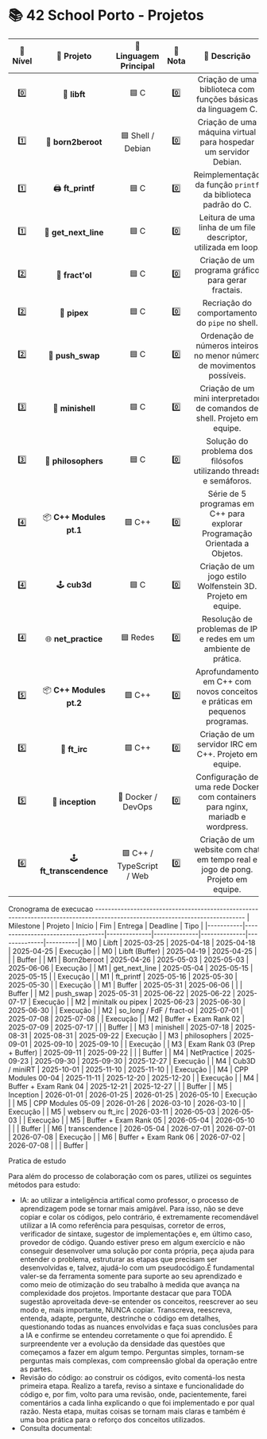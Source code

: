 # 📚 42 School Porto - Projetos

| 🚀 Nível | 📂 Projeto            | 📝 Linguagem Principal    | 🏅 Nota | 📖 Descrição                                                                 |
|:-------:|:---------------------:|:------------------------:|:------:|:---------------------------------------------------------------------------:|
| 0️⃣     | 🔧 **libft**           | 🟦 C                    | 0️⃣     | Criação de uma biblioteca com funções básicas da linguagem C.               |
| 1️⃣     | 🐧 **born2beroot**     | 🟦 Shell / Debian       | 0️⃣     | Criação de uma máquina virtual para hospedar um servidor Debian.            |
| 1️⃣     | 🖨️ **ft_printf**       | 🟦 C                    | 0️⃣     | Reimplementação da função `printf` da biblioteca padrão do C.               |
| 1️⃣     | 📜 **get_next_line**   | 🟦 C                    | 0️⃣     | Leitura de uma linha de um file descriptor, utilizada em loop.              |
| 2️⃣     | 🌌 **fract'ol**        | 🟦 C                    | 0️⃣     | Criação de um programa gráfico para gerar fractais.                         |
| 2️⃣     | 🔗 **pipex**           | 🟦 C                    | 0️⃣     | Recriação do comportamento do `pipe` no shell.                              |
| 2️⃣     | 🔢 **push_swap**       | 🟦 C                    | 0️⃣     | Ordenação de números inteiros no menor número de movimentos possíveis.      |
| 3️⃣     | 🐚 **minishell**       | 🟦 C                    | 0️⃣     | Criação de um mini interpretador de comandos de shell. Projeto em equipe.   |
| 3️⃣     | 🍝 **philosophers**    | 🟦 C                    | 0️⃣     | Solução do problema dos filósofos utilizando threads e semáforos.           |
| 4️⃣     | 📦 **C++ Modules pt.1**| 🟪 C++                  | 0️⃣     | Série de 5 programas em C++ para explorar Programação Orientada a Objetos.  |
| 4️⃣     | 🕹️ **cub3d**          | 🟦 C                    | 0️⃣     | Criação de um jogo estilo Wolfenstein 3D. Projeto em equipe.                |
| 4️⃣     | 🌐 **net_practice**    | 🟦 Redes                | 0️⃣     | Resolução de problemas de IP e redes em um ambiente de prática.             |
| 5️⃣     | 📦 **C++ Modules pt.2**| 🟪 C++                  | 0️⃣     | Aprofundamento em C++ com novos conceitos e práticas em pequenos programas. |
| 5️⃣     | 💬 **ft_irc**         | 🟪 C++                  | 0️⃣     | Criação de um servidor IRC em C++. Projeto em equipe.                       |
| 5️⃣     | 🐳 **inception**       | 🐳 Docker / DevOps      | 0️⃣     | Configuração de uma rede Docker com containers para nginx, mariadb e wordpress. |
| 6️⃣     | 🕹️ **ft_transcendence**| 🟪 C++ / TypeScript / Web| 0️⃣     | Criação de um website com chat em tempo real e jogo de pong. Projeto em equipe. |


Cronograma de execucao -----------------------------------------------------------------------------------------------------------------------------
| Milestone | Projeto                         | Início       | Fim          | Entrega      | Deadline     | Tipo     |
|-----------|----------------------------------|--------------|--------------|--------------|--------------|----------|
| M0        | Libft                            | 2025-03-25   | 2025-04-18   | 2025-04-18   | 2025-04-25   | Execução |
| M0        | Libft (Buffer)                   | 2025-04-19   | 2025-04-25   |              |              | Buffer   |
| M1        | Born2beroot                      | 2025-04-26   | 2025-05-03   | 2025-05-03   | 2025-06-06   | Execução |
| M1        | get_next_line                    | 2025-05-04   | 2025-05-15   | 2025-05-15   |              | Execução |
| M1        | ft_printf                        | 2025-05-16   | 2025-05-30   | 2025-05-30   |              | Execução |
| M1        | Buffer                           | 2025-05-31   | 2025-06-06   |              |              | Buffer   |
| M2        | push_swap                        | 2025-05-31   | 2025-06-22   | 2025-06-22   | 2025-07-17   | Execução |
| M2        | minitalk ou pipex                | 2025-06-23   | 2025-06-30   | 2025-06-30   |              | Execução |
| M2        | so_long / FdF / fract-ol         | 2025-07-01   | 2025-07-08   | 2025-07-08   |              | Execução |
| M2        | Buffer + Exam Rank 02            | 2025-07-09   | 2025-07-17   |              |              | Buffer   |
| M3        | minishell                        | 2025-07-18   | 2025-08-31   | 2025-08-31   | 2025-09-22   | Execução |
| M3        | philosophers                     | 2025-09-01   | 2025-09-10   | 2025-09-10   |              | Execução |
| M3        | Exam Rank 03 (Prep + Buffer)     | 2025-09-11   | 2025-09-22   |              |              | Buffer   |
| M4        | NetPractice                      | 2025-09-23   | 2025-09-30   | 2025-09-30   | 2025-12-27   | Execução |
| M4        | Cub3D / miniRT                   | 2025-10-01   | 2025-11-10   | 2025-11-10   |              | Execução |
| M4        | CPP Modules 00-04                | 2025-11-11   | 2025-12-20   | 2025-12-20   |              | Execução |
| M4        | Buffer + Exam Rank 04            | 2025-12-21   | 2025-12-27   |              |              | Buffer   |
| M5        | Inception                        | 2026-01-01   | 2026-01-25   | 2026-01-25   | 2026-05-10   | Execução |
| M5        | CPP Modules 05-09                | 2026-01-26   | 2026-03-10   | 2026-03-10   |              | Execução |
| M5        | webserv ou ft_irc                | 2026-03-11   | 2026-05-03   | 2026-05-03   |              | Execução |
| M5        | Buffer + Exam Rank 05            | 2026-05-04   | 2026-05-10   |              |              | Buffer   |
| M6        | transcendence                    | 2026-05-04   | 2026-07-01   | 2026-07-01   | 2026-07-08   | Execução |
| M6        | Buffer + Exam Rank 06            | 2026-07-02   | 2026-07-08   |              |              | Buffer   |

Pratica de estudo

Para além do processo de colaboração com os pares, utilizei os seguintes métodos para estudo:
- IA: ao utilizar a inteligência artifical como professor, o processo de aprendizagem pode se tornar mais amigável. Para isso, não se deve copiar e colar os códigos, pelo contrário, é extremamente recomendável utilizar a IA como referência para pesquisas, corretor de erros, verificador de sintaxe, sugestor de implementações e, em último caso, provedor de código. Quando estiver preso em algum exercício e não conseguir desenvolver uma solução por conta própria, peça ajuda para entender o problema, estruturar as etapas que precisam ser desenvolvidas e, talvez, ajudá-lo com um pseudocódigo.É fundamental valer-se da ferramenta somente para suporte ao seu aprendizado e como meio de otimização do seu trabalho à medida que avança na complexidade dos projetos. Importante destacar que para TODA sugestão aproveitada deve-se entender os conceitos, reescrever ao seu modo e, mais importante, NUNCA copiar. Transcreva, reescreva, entenda, adapte, pergunte, destrinche o código em detalhes, questionando todas as nuances envolvidas e faça suas conclusões para a IA e confirme se entendeu corretamente o que foi aprendido. É surpreendente ver a evolução da densidade das questões que começamos a fazer em algum tempo. Perguntas simples, tornam-se perguntas mais complexas, com compreensão global da operação entre as partes.
- Revisão do código: ao construir os códigos, evito comentá-los nesta primeira etapa. Realizo a tarefa, reviso a sintaxe e funcionalidade do código e, por fim, volto para uma revisão, onde, pacientemente, farei comentários a cada linha explicando o que foi implementado e por qual razão. Nesta etapa, muitas coisas se tornam mais claras e também é uma boa prática para o reforço dos conceitos utilizados.
- Consulta documental: 
